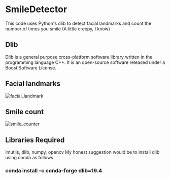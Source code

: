 # SmileDetector

This code uses Python's dlib to detect facial landmarks and count the number of times you smile (A little creepy, I know)

## Dlib
Dlib is a general purpose cross-platform software library written in the programming language C++. It is an open-source software released under a Boost Software License.

## Facial landmarks
![facial_landmark](https://user-images.githubusercontent.com/29730290/58245587-c10b5580-7d72-11e9-8aa7-0c5ee64a2704.PNG)

## Smile count
![smile_counter](https://user-images.githubusercontent.com/29730290/58245619-d54f5280-7d72-11e9-99dd-d0046cde38b2.PNG)


## Libraries Required
Imutils, dlib, numpy, opencv
My honest suggestion would be to install dlib using conda  as follows
### conda install -c conda-forge dlib=19.4  
 
